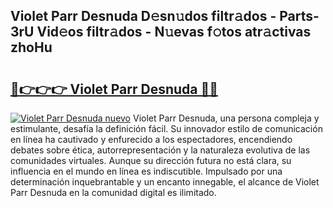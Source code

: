 ## Violet Parr Desnuda D𝚎sn𝚞dos filtr𝚊dos - Parts-3rU Vid𝚎os filtr𝚊dos - N𝚞evas f𝚘tos atr𝚊ctivas zhoHu

# <h2><a href="http://mb8weg.tromn.icu/?c=Violet+Parr+Desnuda">🔗👉👉👉 Violet Parr Desnuda 🔗🔗</a></h2>

[![Violet Parr Desnuda nuevo](https://i.imgur.com/pEAQMta.gif)](http://mb8weg.tromn.icu/?c=Violet+Parr+Desnuda)
Violet Parr Desnuda, una persona compleja y estimulante, desafía la definición fácil. Su innovador estilo de comunicación en línea ha cautivado y enfurecido a los espectadores, encendiendo debates sobre ética, autorrepresentación y la naturaleza evolutiva de las comunidades virtuales. Aunque su dirección futura no está clara, su influencia en el mundo en línea es indiscutible. Impulsado por una determinación inquebrantable y un encanto innegable, el alcance de Violet Parr Desnuda en la comunidad digital es ilimitado.
